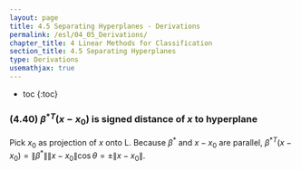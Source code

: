 ```yaml
---
layout: page
title: 4.5 Separating Hyperplanes - Derivations
permalink: /esl/04_05_Derivations/
chapter_title: 4 Linear Methods for Classification
section_title: 4.5 Separating Hyperplanes
type: Derivations
usemathjax: true
---
```


* toc
{:toc}

### (4.40) ${\beta^\ast}^T(x - x_0)$ is signed distance of $x$ to hyperplane

Pick $x_0$ as projection of $x$ onto L. Because $\beta^\ast$ and $x - x_0$ are parallel, ${\beta^\ast}^T(x - x_0) = \lVert \beta^\ast \rVert \lVert x - x_0 \rVert \cos\theta = \pm \lVert x - x_0 \rVert$.